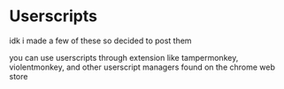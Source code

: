 # Userscripts
idk i made a few of these so decided to post them

you can use userscripts through extension like tampermonkey, violentmonkey, and other userscript managers found on the chrome web store
